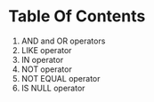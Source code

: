 # Table Of Contents
1. AND and OR operators
2. LIKE operator
3. IN operator
4. NOT operator
5. NOT EQUAL operator
6. IS NULL operator
